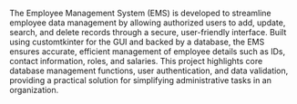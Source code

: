 The Employee Management System (EMS) is developed to streamline employee data 
management by allowing authorized users to add, update, search, and delete records 
through a secure, user-friendly interface. Built using customtkinter for the GUI and backed 
by a database, the EMS ensures accurate, efficient management of employee details such 
as IDs, contact information, roles, and salaries. This project highlights core database 
management functions, user authentication, and data validation, providing a practical 
solution for simplifying administrative tasks in an organization.
